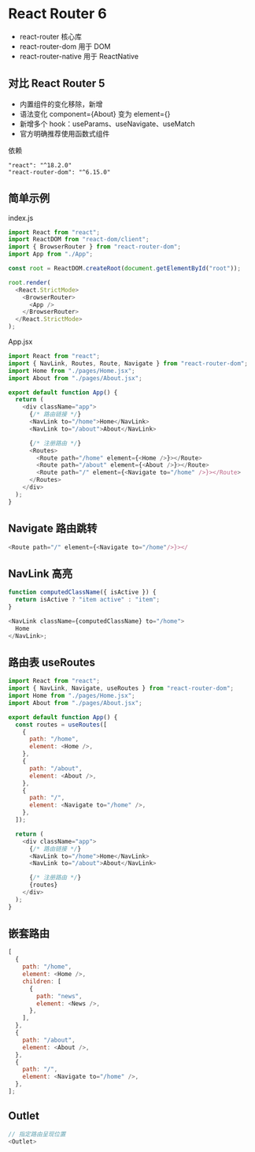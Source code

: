 # React Router 6

- react-router 核心库
- react-router-dom 用于 DOM
- react-router-native 用于 ReactNative

## 对比 React Router 5

- 内置组件的变化移除<Switch/>，新增<Routes/>
- 语法变化 component={About} 变为 element={<About/>}
- 新增多个 hook：useParams、useNavigate、useMatch
- 官方明确推荐使用函数式组件

依赖

```
"react": "^18.2.0"
"react-router-dom": "^6.15.0"
```

## 简单示例

index.js

```js
import React from "react";
import ReactDOM from "react-dom/client";
import { BrowserRouter } from "react-router-dom";
import App from "./App";

const root = ReactDOM.createRoot(document.getElementById("root"));

root.render(
  <React.StrictMode>
    <BrowserRouter>
      <App />
    </BrowserRouter>
  </React.StrictMode>
);
```

App.jsx

```js
import React from "react";
import { NavLink, Routes, Route, Navigate } from "react-router-dom";
import Home from "./pages/Home.jsx";
import About from "./pages/About.jsx";

export default function App() {
  return (
    <div className="app">
      {/* 路由链接 */}
      <NavLink to="/home">Home</NavLink>
      <NavLink to="/about">About</NavLink>

      {/* 注册路由 */}
      <Routes>
        <Route path="/home" element={<Home />}></Route>
        <Route path="/about" element={<About />}></Route>
        <Route path="/" element={<Navigate to="/home" />}></Route>
      </Routes>
    </div>
  );
}
```

## Navigate 路由跳转

```js
<Route path="/" element={<Navigate to="/home"/>}></
```

## NavLink 高亮

```js
function computedClassName({ isActive }) {
  return isActive ? "item active" : "item";
}

<NavLink className={computedClassName} to="/home">
  Home
</NavLink>;
```

## 路由表 useRoutes

```js
import React from "react";
import { NavLink, Navigate, useRoutes } from "react-router-dom";
import Home from "./pages/Home.jsx";
import About from "./pages/About.jsx";

export default function App() {
  const routes = useRoutes([
    {
      path: "/home",
      element: <Home />,
    },
    {
      path: "/about",
      element: <About />,
    },
    {
      path: "/",
      element: <Navigate to="/home" />,
    },
  ]);

  return (
    <div className="app">
      {/* 路由链接 */}
      <NavLink to="/home">Home</NavLink>
      <NavLink to="/about">About</NavLink>

      {/* 注册路由 */}
      {routes}
    </div>
  );
}
```

## 嵌套路由

```js
[
  {
    path: "/home",
    element: <Home />,
    children: [
      {
        path: "news",
        element: <News />,
      },
    ],
  },
  {
    path: "/about",
    element: <About />,
  },
  {
    path: "/",
    element: <Navigate to="/home" />,
  },
];
```

## Outlet

```js
// 指定路由呈现位置
<Outlet>
```
